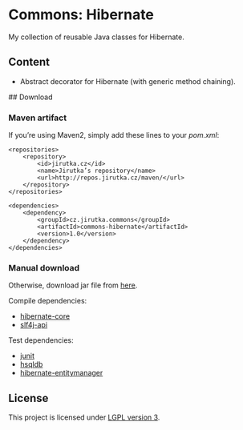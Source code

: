 # Commons: Hibernate

My collection of reusable Java classes for Hibernate.


## Content

- Abstract decorator for Hibernate (with generic method chaining).


## Download

### Maven artifact
 
If you’re using Maven2, simply add these lines to your _pom.xml_:

    <repositories>
        <repository>
            <id>jirutka.cz</id>
            <name>Jirutka’s repository</name>
            <url>http://repos.jirutka.cz/maven/</url>
        </repository>
    </repositories>

    <dependencies>
        <dependency>
            <groupId>cz.jirutka.commons</groupId>
            <artifactId>commons-hibernate</artifactId>
            <version>1.0</version>
        </dependency>
    </dependencies>

### Manual download

Otherwise, download jar file from [here](https://github.com/downloads/jirutka/commons-hibernate/commons-hibernate-1.0.jar).

Compile dependencies:

* [hibernate-core](http://www.hibernate.org/downloads.html)
* [slf4j-api](http://www.slf4j.org/download.html)

Test dependencies:

* [junit](https://github.com/KentBeck/junit/downloads)
* [hsqldb](http://sourceforge.net/projects/hsqldb/files/hsqldb/)
* [hibernate-entitymanager](http://www.hibernate.org/downloads.html)


## License

This project is licensed under [LGPL version 3](http://www.gnu.org/licenses/lgpl.txt).
